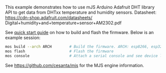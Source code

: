 This example demonstrates how to use mJS Arduino Adafruit DHT library API
to get data from DHTxx temperature and humidity sensors.
Datasheet: https://cdn-shop.adafruit.com/datasheets/
Digital+humidity+and+temperature+sensor+AM2302.pdf

See [quick start guide](https://mongoose-os.com/docs/#/quickstart/)
on how to build and flash the firmware. Below is an example session:

```bash
mos build --arch ARCH        # Build the firmware. ARCH: esp8266, esp32, cc3200, stm32
mos flash                    # Flash the firmware
mos console                  # Attach a serial console and see device logs
```

See https://github.com/cesanta/mjs for the MJS engine information. 

